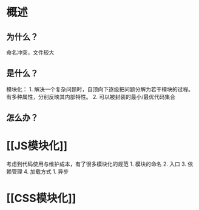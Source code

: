 # 概述
## 为什么？
命名冲突，文件较大
## 是什么？
模块化：
	1. 解决一个复杂问题时，自顶向下逐级把问题分解为若干模块的过程。有多种属性，分别反映其内部特性。
	2. 可以被封装的最小/最优代码集合
## 怎么办？
# [[JS模块化]]
考虑到代码使用与维护成本，有了很多模块化的规范
	1. 模块的命名
	2. 入口
	3. 依赖管理
	4. 加载方式
		1. 异步

# [[CSS模块化]]

